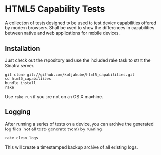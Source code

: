 HTML5 Capability Tests
======================

A collection of tests designed to be used to test device capabilities offered
by modern browsers. Shall be used to show the differences in capabilities
between native and web applications for mobile devices.


Installation
------------

Just check out the repository and use the included rake task to start the
Sinatra server.

    git clone git://github.com/koljakube/html5_capabilities.git
    cd html5_capabilities
    bundle install
    rake

Use `rake run` if you are not on an OS X machine.


Logging
-------

After running a series of tests on a device, you can archive the generated log
files (not all tests generate them) by running

    rake clean_logs
    
This will create a timestamped backup archive of all existing logs.
